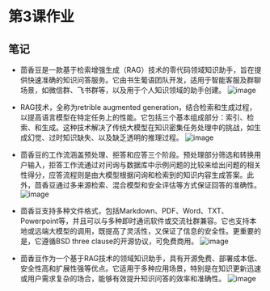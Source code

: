 # 第3课作业
## 笔记
 - 茴香豆是一款基于检索增强生成（RAG）技术的零代码领域知识助手，旨在提供快速准确的知识问答服务。它由书生葡语团队开发，适用于智能客服及群聊场景，如微信群、飞书群等，以及用于个人知识领域的助手创建。
![image](https://github.com/Mlinfeng/InternLM2/assets/50072711/0b252666-42e0-4477-ad04-2e253e97fe8d)

- RAG技术，全称为retrible augmented generation，结合检索和生成过程，以提高语言模型在特定任务上的性能。它包括三个基本组成部分：索引、检索、和生成。这种技术解决了传统大模型在知识密集任务处理中的挑战，如生成幻觉、过时知识缺失、以及缺乏透明的推理过程。
![image](https://github.com/Mlinfeng/InternLM2/assets/50072711/bcd12596-945c-4f1e-8c93-e65f1563e0fc)

 - 茴香豆的工作流涵盖预处理、拒答和应答三个阶段。预处理部分筛选和转换用户输入，拒答工作流通过对问询与数据库中示例问题的比较来给出问题的相关性得分，应答流程则是由大模型根据问询和检索到的知识内容生成答案。此外，茴香豆通过多来源检索、混合模型和安全评估等方式保证回答的准确性。
![image](https://github.com/Mlinfeng/InternLM2/assets/50072711/5b4cef11-0093-47b3-b375-f72340f50ce3)

 - 茴香豆支持多种文件格式，包括Markdown、PDF、Word、TXT、Powerpoint等，并且可以与多种即时通讯软件或交流社群兼容。它也支持本地或远端大模型的调用，既提高了灵活性，又保证了信息的安全性。更重要的是，它遵循BSD three clause的开源协议，可免费商用。
![image](https://github.com/Mlinfeng/InternLM2/assets/50072711/da71c656-10c8-4dfd-b053-9add7ef1dd91)
 - 茴香豆作为一个基于RAG技术的领域知识助手，具有开源免费、部署成本低、安全性高和扩展性强等优点。它适用于多种应用场景，特别是在知识更新迅速或用户需求复杂的场合，能够有效提升知识问答的效率和准确性。
![image](https://github.com/Mlinfeng/InternLM2/assets/50072711/ad9c0bdc-ad88-4078-9458-86f28fc84c7f)
